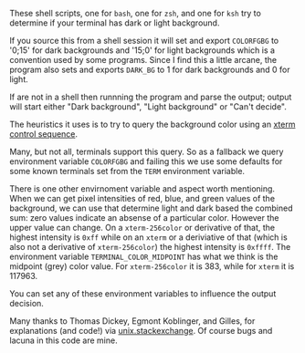 These shell scripts, one for `bash`, one for `zsh`, and one for `ksh` try to determine if your terminal has dark or light background.

If you source this from a shell session it will set and export `COLORFGBG` to '0;15' for dark backgrounds and '15;0' for light backgrounds which is
a convention used by some programs. Since I find this a little arcane, the program also sets and exports `DARK_BG` to 1 for dark backgrounds and 0 for light.

If are not in a shell then runnning the program and parse the output; output will start either "Dark background", "Light background" or "Can't decide".

The heuristics it uses is to try to query the background color using an [xterm control sequence](https://www.talisman.org/~erlkonig/documents/xterm-color-queries/).

Many, but not all, terminals support this query. So as a fallback we query environment variable `COLORFGBG` and failing this we use some
defaults for some known terminals set from the `TERM` environment variable.

There is one other envirnoment variable and aspect worth mentioning. When we can get pixel intensities of red, blue, and green
values of the background, we can use that determine light and dark based the combined sum: zero values indicate an absense of a particular
color. However the upper value can change. On a `xterm-256color` or derivative of that, the highest intensity is `0xff` while on an
`xterm` or a deriviative of that (which is also not a derivative of `xterm-256color`) the highest intensity is `0xffff`.  The environment variable
`TERMINAL_COLOR_MIDPOINT` has what we think is the midpoint (grey) color value. For `xterm-256color` it is 383, while for `xterm` it is 117963.

You can set any of these environment variables to influence the output decision.

Many thanks to Thomas Dickey, Egmont Koblinger, and Gilles, for
explanations (and code!) via
[unix.stackexchange](http://unix.stackexchange.com/questions/245378/common-environment-variable-to-set-dark-or-light-terminal-background/245381#245381). Of
course bugs and lacuna in this code are mine.
